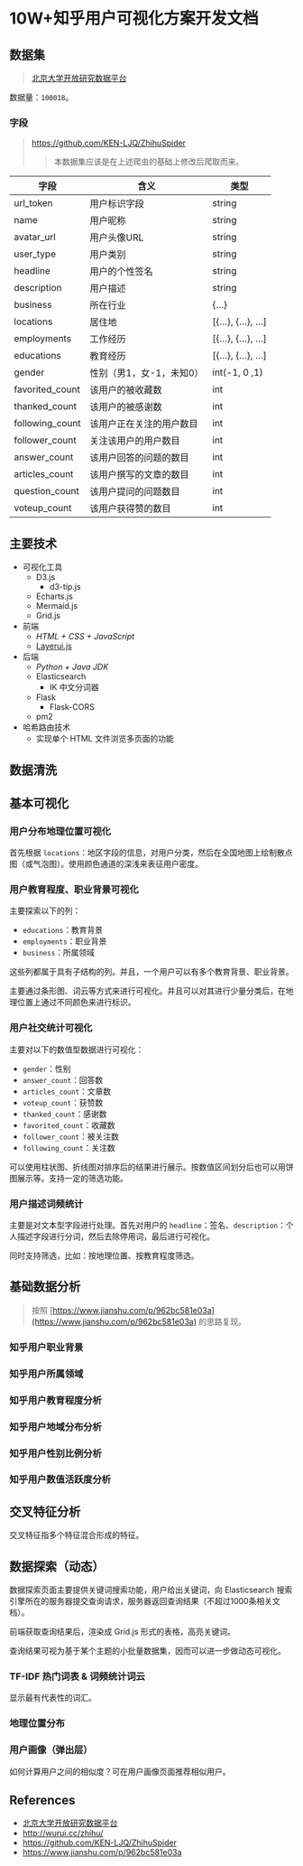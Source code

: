 # 10W+知乎用户可视化方案开发文档

## 数据集

> [北京大学开放研究数据平台](https://opendata.pku.edu.cn/dataverse/pku)

数据量：`100018`。

### 字段

> https://github.com/KEN-LJQ/ZhihuSpider
>
> > 本数据集应该是在上述爬虫的基础上修改后爬取而来。

| 字段           | 含义                             | 类型 |
| -------------- | -------------------------------- | -------------- |
| url_token          | 用户标识字段                     | string |
| name       | 用户昵称                         | string |
| avatar_url     | 用户头像URL                      | string |
| user_type          | 用户类别                     | string |
| headline       | 用户的个性签名                 | string |
| description    | 用户描述                         | string |
| business       | 所在行业                         | {…} |
| locations      | 居住地                           | [{…}, {…}, …] |
| employments    | 工作经历                         | [{…}, {…}, …] |
| educations     | 教育经历                         | [{…}, {…}, …] |
| gender         | 性别（男1，女-1，未知0）              | int(-1, 0 ,1) |
| favorited_count | 该用户的被收藏数         | int |
| thanked_count | 该用户的被感谢数         | int |
| following_count | 该用户正在关注的用户数目         | int |
| follower_count  | 关注该用户的用户数目             | int |
| answer_count    | 该用户回答的问题的数目           | int |
| articles_count    | 该用户撰写的文章的数目           | int |
| question_count  | 该用户提问的问题数目             | int |
| voteup_count    | 该用户获得赞的数目               | int |

## 主要技术

- 可视化工具
  - D3.js
    - d3-tip.js
  - Echarts.js
  - Mermaid.js
  - Grid.js
- 前端
  - *HTML + CSS + JavaScript*
  - [Layerui.js](https://layui.itze.cn/)
- 后端
  - *Python + Java JDK*
  - Elasticsearch
    - IK 中文分词器
  - Flask
    - Flask-CORS
  - pm2
- 哈希路由技术
  - 实现单个 HTML 文件浏览多页面的功能

## 数据清洗



## 基本可视化

### 用户分布地理位置可视化

首先根据 `locations`：地区字段的信息，对用户分类，然后在全国地图上绘制散点图（或气泡图）。使用颜色通道的深浅来表征用户密度。

### 用户教育程度、职业背景可视化

主要探索以下的列：

- `educations`：教育背景
- `employments`：职业背景
- `business`：所属领域

这些列都属于具有子结构的列。并且，一个用户可以有多个教育背景、职业背景。

主要通过条形图、词云等方式来进行可视化。并且可以对其进行少量分类后，在地理位置上通过不同颜色来进行标识。

### 用户社交统计可视化

主要对以下的数值型数据进行可视化：

- `gender`：性别
- `answer_count`：回答数
- `articles_count`：文章数
- `voteup_count`：获赞数
- `thanked_count`：感谢数
- `favorited_count`：收藏数
- `follower_count`：被关注数
- `following_count`：关注数

可以使用柱状图、折线图对排序后的结果进行展示。按数值区间划分后也可以用饼图展示等。支持一定的筛选功能。

### 用户描述词频统计

主要是对文本型字段进行处理。首先对用户的 `headline`：签名、`description`：个人描述字段进行分词，然后去除停用词，最后进行可视化。

同时支持筛选，比如：按地理位置、按教育程度筛选。

## 基础数据分析

> 按照 [https://www.jianshu.com/p/962bc581e03a](https://www.jianshu.com/p/962bc581e03a) 的思路复现。

### 知乎用户职业背景

### 知乎用户所属领域

### 知乎用户教育程度分析

### 知乎用户地域分布分析

### 知乎用户性别比例分析

### 知乎用户数值活跃度分析

## 交叉特征分析

交叉特征指多个特征混合形成的特征。



## 数据探索（动态）

数据探索页面主要提供关键词搜索功能，用户给出关键词，向 Elasticsearch 搜索引擎所在的服务器提交查询请求，服务器返回查询结果（不超过1000条相关文档）。

前端获取查询结果后，渲染成 Grid.js 形式的表格，高亮关键词。

查询结果可视为基于某个主题的小批量数据集，因而可以进一步做动态可视化。

### TF-IDF 热门词表 & 词频统计词云

显示最有代表性的词汇。

### 地理位置分布



### 用户画像（弹出层）

如何计算用户之间的相似度？可在用户画像页面推荐相似用户。






## References

- [北京大学开放研究数据平台](https://opendata.pku.edu.cn/dataverse/pku)
- http://wurui.cc/zhihu/
- https://github.com/KEN-LJQ/ZhihuSpider
- https://www.jianshu.com/p/962bc581e03a